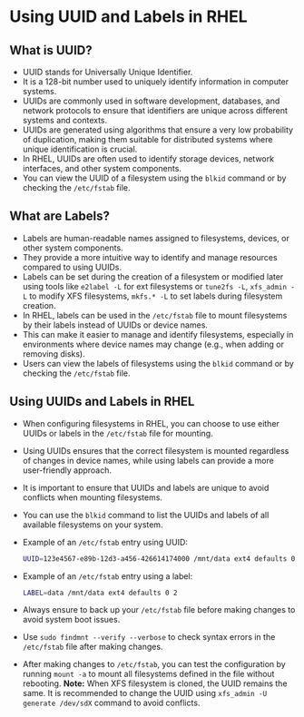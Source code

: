 # Using UUID and Labels in RHEL

## What is UUID?

- UUID stands for Universally Unique Identifier.
- It is a 128-bit number used to uniquely identify information in computer systems.
- UUIDs are commonly used in software development, databases, and network protocols to ensure that identifiers are unique across different systems and contexts.
- UUIDs are generated using algorithms that ensure a very low probability of duplication, making them suitable for distributed systems where unique identification is crucial.
- In RHEL, UUIDs are often used to identify storage devices, network interfaces, and other system components.
- You can view the UUID of a filesystem using the `blkid` command or by checking the `/etc/fstab` file.

## What are Labels?

- Labels are human-readable names assigned to filesystems, devices, or other system components.
- They provide a more intuitive way to identify and manage resources compared to using UUIDs.
- Labels can be set during the creation of a filesystem or modified later using tools like `e2label -L` for ext filesystems or `tune2fs -L`, `xfs_admin -L` to modify XFS filesystems, `mkfs.* -L` to set labels during filesystem creation.
- In RHEL, labels can be used in the `/etc/fstab` file to mount filesystems by their labels instead of UUIDs or device names.
- This can make it easier to manage and identify filesystems, especially in environments where device names may change (e.g., when adding or removing disks).
- Users can view the labels of filesystems using the `blkid` command or by checking the `/etc/fstab` file.

## Using UUIDs and Labels in RHEL

- When configuring filesystems in RHEL, you can choose to use either UUIDs or labels in the `/etc/fstab` file for mounting.
- Using UUIDs ensures that the correct filesystem is mounted regardless of changes in device names, while using labels can provide a more user-friendly approach.
- It is important to ensure that UUIDs and labels are unique to avoid conflicts when mounting filesystems.
- You can use the `blkid` command to list the UUIDs and labels of all available filesystems on your system.
- Example of an `/etc/fstab` entry using UUID:

  ```bash
  UUID=123e4567-e89b-12d3-a456-426614174000 /mnt/data ext4 defaults 0 2
  ```

- Example of an `/etc/fstab` entry using a label:

  ```bash
  LABEL=data /mnt/data ext4 defaults 0 2
  ```

- Always ensure to back up your `/etc/fstab` file before making changes to avoid system boot issues.
- Use `sudo findmnt --verify --verbose` to check syntax errors in the `/etc/fstab` file after making changes.
- After making changes to `/etc/fstab`, you can test the configuration by running `mount -a` to mount all filesystems defined in the file without rebooting.
**Note:** When XFS filesystem is cloned, the UUID remains the same. It is recommended to change the UUID using `xfs_admin -U generate /dev/sdX` command to avoid conflicts.

